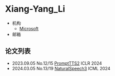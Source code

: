 # Xiang-Yang_Li

- 机构
  - [Microsoft](../Institutions/Microsoft.md)
- 邮箱

## 论文列表

- 2023.09.05 No.12/15 [PromptTTS2](../Models/Prompt/2023.09.05_PromptTTS2.md) ICLR 2024
- 2024.03.05 No.13/19 [NaturalSpeech3](../Models/Diffusion/2024.03.05_NaturalSpeech3.md) ICML 2024